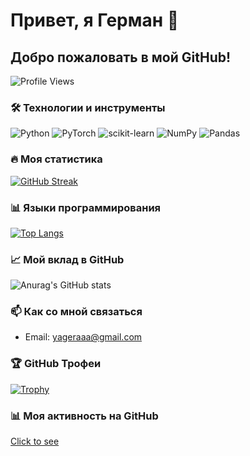 # Привет, я Герман 👋

## Добро пожаловать в мой GitHub!

![Profile Views](https://komarev.com/ghpvc/?username=yageraaa&style=flat-square&color=blue)

### 🛠 Технологии и инструменты
![Python](https://img.shields.io/badge/-Python-3776AB?style=flat-square&logo=Python&logoColor=white)
![PyTorch](https://img.shields.io/badge/-PyTorch-EE4C2C?style=flat-square&logo=PyTorch&logoColor=white)
![scikit-learn](https://img.shields.io/badge/-scikit_learn-F7931E?style=flat-square&logo=scikit-learn&logoColor=white)
![NumPy](https://img.shields.io/badge/-NumPy-013243?style=flat-square&logo=numpy&logoColor=white)
![Pandas](https://img.shields.io/badge/-Pandas-150458?style=flat-square&logo=pandas&logoColor=white)

### 🔥 Моя статистика
[![GitHub Streak](http://github-readme-streak-stats.herokuapp.com?user=yageraaa&theme=dark&background=000000)](https://git.io/streak-stats)

### 📊 Языки программирования
[![Top Langs](https://github-readme-stats.vercel.app/api/top-langs/?username=yageraaa&layout=compact&theme=vision-friendly-dark)](https://github.com/anuraghazra/github-readme-stats)

### 📈 Мой вклад в GitHub
![Anurag's GitHub stats](https://github-readme-stats.vercel.app/api?username=yageraaa&show_icons=true&theme=radical)

### 📫 Как со мной связаться
- Email: yageraaa@gmail.com

### 🏆 GitHub Трофеи
[![Trophy](https://github-profile-trophy.vercel.app/?username=yageraaa&theme=onedark)](https://github.com/ryo-ma/github-profile-trophy)

### 📊 Моя активность на GitHub
[Click to see](https://www.youtube.com/watch?v=dQw4w9WgXcQ)
